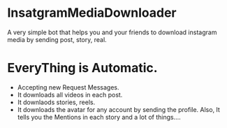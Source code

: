 # InsatgramMediaDownloader
A very simple bot that helps you and your friends to download instagram media by sending post, story, real.

# EveryThing is Automatic.
+ Accepting new Request Messages.
+ It downloads all videos in each post.
+ It downlaods stories, reels.
+ It downloads the avatar for any account by sending the profile.
Also, It tells you the Mentions in each story and a lot of things....
